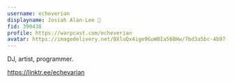 ```yaml
---
username: echeverian
displayname: Josiah Alan-Lee 🎩
fid: 390438
profile: https://warpcast.com/echeverian
avatar: https://imagedelivery.net/BXluQx4ige9GuW0Ia56BHw/7bd3a5bc-4b97-4248-3483-81a67ea6f500/original
---
```

DJ, artist, programmer.  
  
https://linktr.ee/echevarian  

